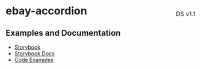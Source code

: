 <h1 style="display: flex; justify-content: space-between; align-items: center;">
    <span>
        ebay-accordion
    </span>
    <span style="font-weight: normal; font-size: medium; margin-bottom: -15px;">
        DS v1.1
    </span>
</h1>

## Examples and Documentation

- [Storybook](https://ebay.github.io/evo-web/ebayui-core/?path=/story/navigation-disclosure-ebay-accordion)
- [Storybook Docs](https://ebay.github.io/evo-web/ebayui-core/?path=/docs/navigation-disclosure-ebay-accordion)
- [Code Examples](https://github.com/eBay/evo-web/tree/main/packages/ebayui-core/src/components/ebay-accordion/examples)

